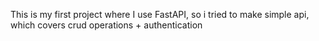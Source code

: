 This is my first project where I use FastAPI, so i tried to make simple api, which covers crud operations + authentication
